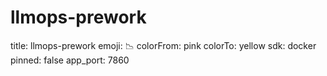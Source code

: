 # llmops-prework
title: llmops-prework
emoji: 📉
colorFrom: pink
colorTo: yellow
sdk: docker
pinned: false
app_port: 7860
